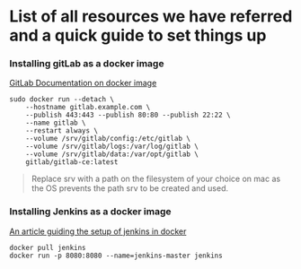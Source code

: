 # List of all resources we have referred and a quick guide to set things up

### Installing gitLab as a docker image

[GitLab Documentation on docker image](https://docs.gitlab.com/omnibus/docker/README.html)

```
sudo docker run --detach \
    --hostname gitlab.example.com \
    --publish 443:443 --publish 80:80 --publish 22:22 \
    --name gitlab \
    --restart always \
    --volume /srv/gitlab/config:/etc/gitlab \
    --volume /srv/gitlab/logs:/var/log/gitlab \
    --volume /srv/gitlab/data:/var/opt/gitlab \
    gitlab/gitlab-ce:latest
```

> Replace srv with a path on the filesystem of your choice on mac as the OS prevents the path srv to be created and used.


### Installing Jenkins as a docker image

[An article guiding the setup of jenkins in docker](https://engineering.riotgames.com/news/putting-jenkins-docker-container)

```
docker pull jenkins
docker run -p 8080:8080 --name=jenkins-master jenkins
```

